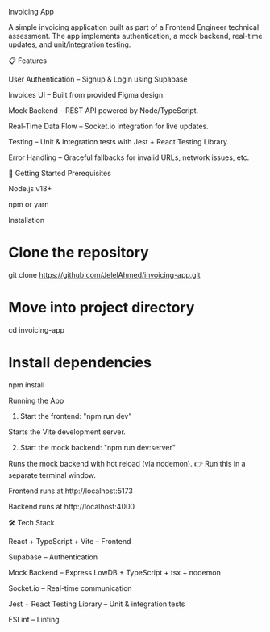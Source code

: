 Invoicing App

A simple invoicing application built as part of a Frontend Engineer technical assessment.
The app implements authentication, a mock backend, real-time updates, and unit/integration testing.

📋 Features

User Authentication – Signup & Login using Supabase

Invoices UI – Built from provided Figma design.

Mock Backend – REST API powered by Node/TypeScript.

Real-Time Data Flow – Socket.io integration for live updates.

Testing – Unit & integration tests with Jest + React Testing Library.

Error Handling – Graceful fallbacks for invalid URLs, network issues, etc.

🚀 Getting Started
Prerequisites

Node.js v18+

npm or yarn

Installation

# Clone the repository

git clone https://github.com/JelelAhmed/invoicing-app.git

# Move into project directory

cd invoicing-app

# Install dependencies

npm install

Running the App

1. Start the frontend:
   "npm run dev"

Starts the Vite development server.

2. Start the mock backend:
   "npm run dev:server"

Runs the mock backend with hot reload (via nodemon).
👉 Run this in a separate terminal window.

Frontend runs at http://localhost:5173

Backend runs at http://localhost:4000

🛠 Tech Stack

React + TypeScript + Vite – Frontend

Supabase – Authentication

Mock Backend – Express LowDB + TypeScript + tsx + nodemon

Socket.io – Real-time communication

Jest + React Testing Library – Unit & integration tests

ESLint – Linting
